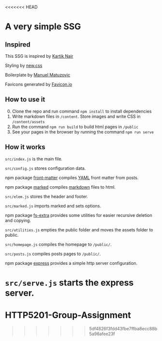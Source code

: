 <<<<<<< HEAD
# A very simple SSG

## Inspired

This SSG is inspired by [Kartik Nair](https://github.com/kartiknair/blog)

Styling by [new.css](https://github.com/xz/new.css)

Boilerplate by [Manuel Matuzovic](https://www.matuzo.at/blog/html-boilerplate/)

Favicons generated by [Favicon.io](https://favicon.io/emoji-favicons/)

## How to use it

0. Clone the repo and run command `npm install` to install dependencies
1. Write markdown files in `/content`. Store images and write CSS in `/content/assets`
2. Run the command `npm run build` to build html pages in `/public`
3. See your pages in the browser by running the command `npm run serve`

## How it works

`src/index.js` is the main file.

`src/config.js` stores configuration data.

npm package [front-matter](https://www.npmjs.com/package/front-matter) compiles [YAML](https://docs.ansible.com/ansible/latest/reference_appendices/YAMLSyntax.html) front matter from posts.

npm package [marked](https://www.npmjs.com/package/marked) compiles [markdown](https://daringfireball.net/projects/markdown/) files to html.

`src/elem.js` stores the header and footer.

`src/marked.js` imports marked and sets options.

npm package [fs-extra](https://www.npmjs.com/package/fs-extra) provides some utilities for easier recursive deletion and copying.

`src/utilities.js` empties the public folder and moves the assets folder to public.

`src/homepage.js` compiles the homepage to `/public/`.

`src/posts.js` compiles posts pages to `/public/`.

npm package [express](https://www.npmjs.com/package/express) provides a simple http server configuration.

`src/serve.js` starts the express server.
=======
# HTTP5201-Group-Assignment
>>>>>>> 5df4826f3fdd43fbe7ffba8ecc88b5a98afee23f

